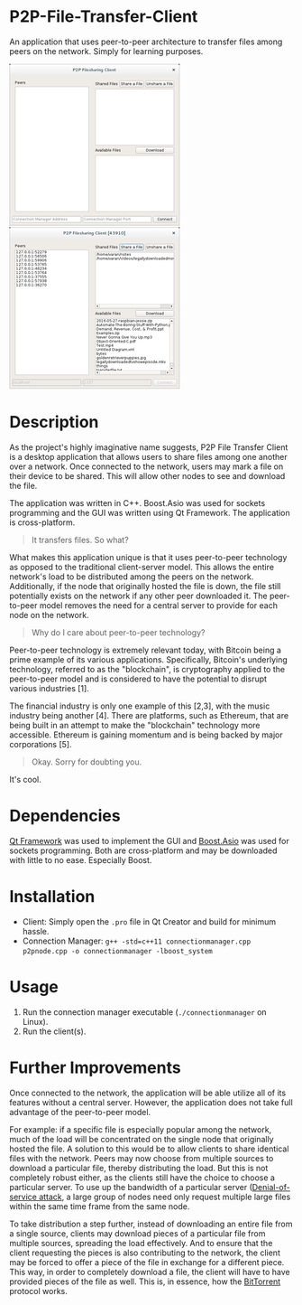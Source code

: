 # P2P-File-Transfer-Client

An application that uses peer-to-peer architecture to transfer files among peers on the network. Simply for learning purposes.

![Initial](img/screenshot1.png) ![Connected](img/screenshot0.png)

# Description

As the project's highly imaginative name suggests, P2P File Transfer Client is a desktop application that allows users to share files among one another over a network. Once connected to the network, users may mark a file on their device to be shared. This will allow other nodes to see and download the file.

The application was written in C++. Boost.Asio was used for sockets programming and the GUI was written using Qt Framework. The application is cross-platform.

> It transfers files. So what?

What makes this application unique is that it uses peer-to-peer technology as opposed to the traditional client-server model. This allows the entire network's load to be distributed among the peers on the network. Additionally, if the node that originally hosted the file is down, the file still potentially exists on the network if any other peer downloaded it. The peer-to-peer model removes the need for a central server to provide for each node on the network.

> Why do I care about peer-to-peer technology?

Peer-to-peer technology is extremely relevant today, with Bitcoin being a prime example of its various applications. Specifically, Bitcoin's underlying technology, referred to as the "blockchain", is cryptography applied to the peer-to-peer model and is considered to have the potential to disrupt various industries [1].

The financial industry is only one example of this [2,3], with the music industry being another [4]. There are platforms, such as Ethereum, that are being built in an attempt to make the "blockchain" technology more accessible. Ethereum is gaining momentum and is being backed by major corporations [5].

> Okay. Sorry for doubting you.

It's cool.

# Dependencies

[Qt Framework](https://www.qt.io/download/ "Qt Framework") was used to implement the GUI and [Boost.Asio](http://www.boost.org/users/download/ "Boost.Asio") was used for sockets programming. Both are cross-platform and may be downloaded with little to no ease. Especially Boost.

# Installation

- Client: Simply open the `.pro` file in Qt Creator and build for minimum hassle.
- Connection Manager: `g++ -std=c++11 connectionmanager.cpp p2pnode.cpp -o connectionmanager -lboost_system`

# Usage

1. Run the connection manager executable (`./connectionmanager` on Linux).
2. Run the client(s).

# Further Improvements

Once connected to the network, the application will be able utilize all of its features without a central server. However, the application does not take full advantage of the peer-to-peer model.

For example: if a specific file is especially popular among the network, much of the load will be concentrated on the single node that originally hosted the file. A solution to this would be to allow clients to share identical files with the network. Peers may now choose from multiple sources to download a particular file, thereby distributing the load. But this is not completely robust either, as the clients still have the choice to choose a particular server. To use up the bandwidth of a particular server ([Denial-of-service attack](https://en.wikipedia.org/wiki/Denial-of-service_attack "Denial-of-service attack"), a large group of nodes need only request multiple large files within the same time frame from the same node.

To take distribution a step further, instead of downloading an entire file from a single source, clients may download pieces of a particular file from multiple sources, spreading the load effectively. And to ensure that the client requesting the pieces is also contributing to the network, the client may be forced to offer a piece of the file in exchange for a different piece. This way, in order to completely download a file, the client will have to have provided pieces of the file as well. This is, in essence, how the [BitTorrent](https://en.wikipedia.org/wiki/BitTorrent "BitTorrent") protocol works.

